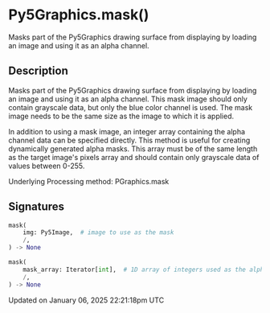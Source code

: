# Py5Graphics.mask()

Masks part of the Py5Graphics drawing surface from displaying by loading an image and using it as an alpha channel.

## Description

Masks part of the Py5Graphics drawing surface from displaying by loading an image and using it as an alpha channel. This mask image should only contain grayscale data, but only the blue color channel is used. The mask image needs to be the same size as the image to which it is applied.

In addition to using a mask image, an integer array containing the alpha channel data can be specified directly. This method is useful for creating dynamically generated alpha masks. This array must be of the same length as the target image's pixels array and should contain only grayscale data of values between 0-255.

Underlying Processing method: PGraphics.mask

## Signatures

```python
mask(
    img: Py5Image,  # image to use as the mask
    /,
) -> None

mask(
    mask_array: Iterator[int],  # 1D array of integers used as the alpha channel, needs to be the same length as the image's pixel array
    /,
) -> None
```

Updated on January 06, 2025 22:21:18pm UTC
